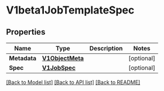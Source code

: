 # V1beta1JobTemplateSpec

## Properties
Name | Type | Description | Notes
------------ | ------------- | ------------- | -------------
**Metadata** | [**V1ObjectMeta**](v1.ObjectMeta.md) |  | [optional] 
**Spec** | [**V1JobSpec**](v1.JobSpec.md) |  | [optional] 

[[Back to Model list]](../README.md#documentation-for-models) [[Back to API list]](../README.md#documentation-for-api-endpoints) [[Back to README]](../README.md)


